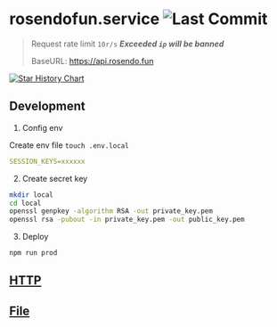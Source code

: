 # rosendofun.service ![Last Commit](https://badgen.net/github/last-commit/rosendolu/rosendofun.service?label=🟣%20Updated&labelColor=black&color=448AFF)

> Request rate limit `10r/s` **_Exceeded `ip` will be banned_**
>
> BaseURL: https://api.rosendo.fun

[![Star History Chart](https://api.star-history.com/svg?repos=rosendolu/rosendofun.service&type=Timeline)](https://github.com/rosendolu/rosendofun.service#readme)

## Development

1. Config env

Create env file `touch .env.local`

```yaml
SESSION_KEYS=xxxxxx
```

2. Create secret key

```sh
mkdir local
cd local
openssl genpkey -algorithm RSA -out private_key.pem
openssl rsa -pubout -in private_key.pem -out public_key.pem
```

3. Deploy

```sh
npm run prod
```

## [HTTP](doc/http.md)

## [File](doc/file.md)
